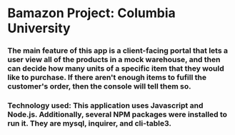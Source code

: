 # Bamazon Project: Columbia University

### The main feature of this app is a client-facing portal that lets a user view all of the products in a mock warehouse, and then can decide how many units of a specific item that they would like to purchase. If there aren't enough items to fufill the customer's order, then the console will tell them so.

### Technology used: This application uses Javascript and Node.js. Additionally, several NPM packages were installed to run it. They are mysql, inquirer, and cli-table3.
